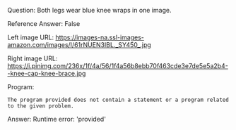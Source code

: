 Question: Both legs wear blue knee wraps in one image.

Reference Answer: False

Left image URL: https://images-na.ssl-images-amazon.com/images/I/61rNUEN3IBL._SY450_.jpg

Right image URL: https://i.pinimg.com/236x/1f/4a/56/1f4a56b8ebb70f463cde3e7de5e5a2b4--knee-cap-knee-brace.jpg

Program:

```
The program provided does not contain a statement or a program related to the given problem.
```
Answer: Runtime error: 'provided'

